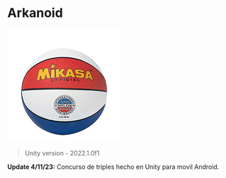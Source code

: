 # Arkanoid 
![](https://github.com/camilo1962/Triples/blob/main/Assets/ShootHootKit/balonTricolor.png)


> Unity version - 2022.1.0f1

**Update 4/11/23:** Concurso de triples hecho en Unity para movil Android.
